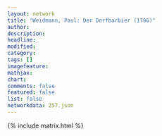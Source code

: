 ```yaml
---
layout: network
title: "Weidmann, Paul: Der Dorfbarbier (1796)"
author:
description:
headline:
modified:
category:
tags: []
imagefeature: 
mathjax: 
chart: 
comments: false
featured: false
list: false
networkdata: 257.json
---
```

{% include matrix.html %}

